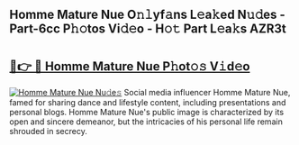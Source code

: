## Homme Mature Nue O𝚗𝚕yf𝚊ns L𝚎a𝚔ed N𝚞𝚍es - Part-6cc P𝚑𝚘tos Vi𝚍𝚎o - H𝚘𝚝 Part L𝚎a𝚔s AZR3t

# <h2><a href="http://kfdqen7.oniu.top/?m=Homme+Mature+Nue">🔗👉 🔴 Homme Mature Nue P𝚑ot𝚘𝚜 V𝚒d𝚎o</a></h2>

[![Homme Mature Nue Nu𝚍e𝚜](https://i.imgur.com/0qMVB7G.gif)](http://kfdqen7.oniu.top/?m=Homme+Mature+Nue)
Social media influencer Homme Mature Nue, famed for sharing dance and lifestyle content, including presentations and personal blogs. Homme Mature Nue's public image is characterized by its open and sincere demeanor, but the intricacies of his personal life remain shrouded in secrecy.  
